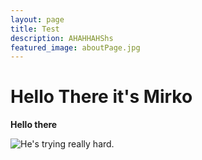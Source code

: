 ```yaml
---
layout: page
title: Test 
description: AHAHHAHShs
featured_image: aboutPage.jpg
---
```

# Hello There it's Mirko 
**Hello there**

![He's trying really hard.](https://fastfamiliar.b-cdn.net/sitebuilder/dog.jpg)
